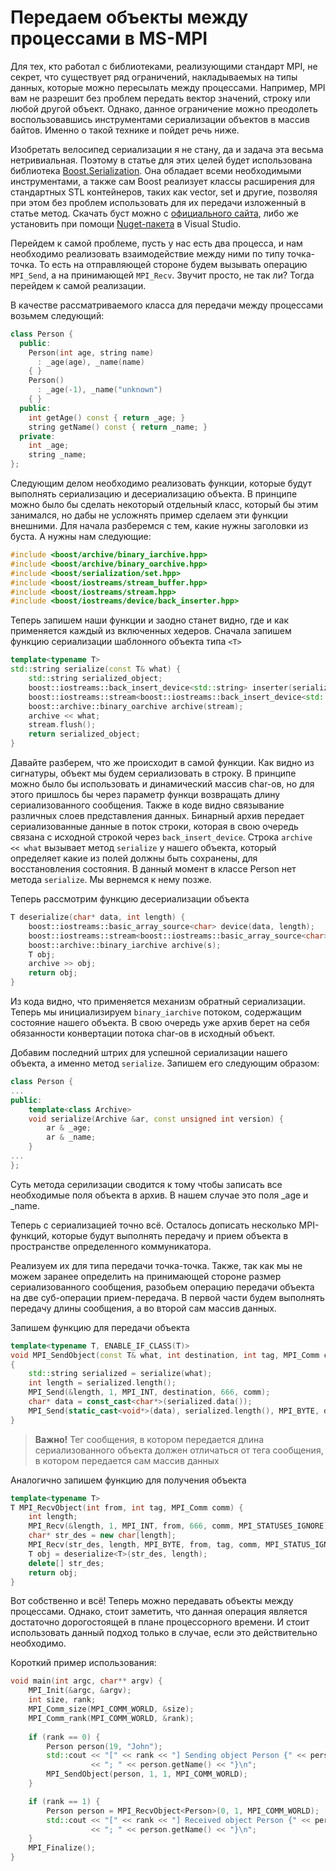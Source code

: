 # Передаем объекты между процессами в MS-MPI

Для тех, кто работал с библиотеками, реализующими стандарт MPI, не секрет, что существует ряд ограничений, накладываемых на типы данных,
которые можно пересылать между процессами. Например, MPI вам не разрешит без проблем передать вектор значений, строку или любой другой
объект. Однако, данное ограничение можно преодолеть воспользовавшись инструментами сериализации объектов в массив байтов. Именно о такой 
технике и пойдет речь ниже.

Изобретать велосипед сериализации я не стану, да и задача эта весьма нетривиальная. Поэтому в статье для этих целей будет использована 
библиотека [Boost.Serialization](http://www.boost.org/doc/libs/1_60_0/libs/serialization/doc/index.html). Она обладает всеми необходимыми инструментами, а также сам Boost реализует классы расширения для стандартных
STL контейнеров, таких как vector, set и другие, позволяя при этом без проблем использовать для их передачи изложенный в
статье метод. Скачать буст можно с [официального сайта](http://www.boost.org/), либо же установить при помощи [Nuget-пакета](https://www.nuget.org/packages/boost) 
в Visual Studio.

Перейдем к самой проблеме, пусть у нас есть два процесса, и нам необходимо реализовать взаимодействие между ними по типу точка-точка.
То есть на отправляющей стороне будем вызывать операцию `MPI_Send`, а на принимающей `MPI_Recv`. Звучит просто, не так ли? Тогда перейдем
к самой реализации.

В качестве рассматриваемого
класса для передачи между процессами возьмем следующий:

``` c++
class Person {
  public:
    Person(int age, string name)
      : _age(age), _name(name)
    { }
    Person()
      : _age(-1), _name("unknown")
    { }
  public:
    int getAge() const { return _age; }
    string getName() const { return _name; }
  private:
    int _age;
    string _name;
};
```

Следующим делом необходимо реализовать функции, которые будут выполнять сериализацию и десериализацию объекта. В принципе можно было
бы сделать некоторый отдельный класс, который бы этим занимался, но дабы не усложнять пример сделаем эти функции внешними. 
Для начала разберемся с тем, какие нужны заголовки из буста. А нужны нам следующие:

``` c++
#include <boost/archive/binary_iarchive.hpp>
#include <boost/archive/binary_oarchive.hpp>
#include <boost/serialization/set.hpp>
#include <boost/iostreams/stream_buffer.hpp>
#include <boost/iostreams/stream.hpp>
#include <boost/iostreams/device/back_inserter.hpp>
```

Теперь запишем наши функции и заодно станет видно, где и как применяется каждый из включенных хедеров. Cначала запишем функцию 
сериализации шаблонного объекта типа `<T>`

``` c++
template<typename T>
std::string serialize(const T& what) {
	std::string serialized_object;
	boost::iostreams::back_insert_device<std::string> inserter(serialized_object);
	boost::iostreams::stream<boost::iostreams::back_insert_device<std::string>> stream(inserter);
	boost::archive::binary_oarchive archive(stream);
	archive << what;
	stream.flush();
	return serialized_object;
}
``` 
Давайте разберем, что же происходит в самой функции. Как видно из сигнатуры, объект мы будем сериализовать в строку. В принципе
можно было бы использовать и динамический массив char-ов, но для этого пришлось бы через параметр функци возвращать длину 
сериализованного сообщения. Также в коде видно связывание различных слоев представления данных. Бинарный архив передает сериализованные
данные в поток строки, которая в свою очередь связана с исходной строкой через `back_insert_device`. Строка `archive << what` вызывает
метод `serialize` у нашего объекта, который определяет какие из полей должны быть сохранены, для восстановления состояния. В данный момент
в классе Person нет метода `serialize`. Мы вернемся к нему позже.

Теперь рассмотрим функцию десериализации объекта
```c++
T deserialize(char* data, int length) {
	boost::iostreams::basic_array_source<char> device(data, length);
	boost::iostreams::stream<boost::iostreams::basic_array_source<char> > s(device);
	boost::archive::binary_iarchive archive(s);
	T obj;
	archive >> obj;
	return obj;
}
```
Из кода видно, что применяется механизм обратный сериализации. Теперь мы инициализируем `binary_iarchive` потоком, содержащим состояние
нашего объекта. В свою очередь уже архив берет на себя обязанности конвертации потока char-ов в исходный объект.

Добавим последний штрих для успешной сериализации нашего объекта, а именно метод `serialize`. Запишем его следующим образом:
```c++
class Person {
...
public:
	template<class Archive>
	void serialize(Archive &ar, const unsigned int version) {
		ar & _age;
		ar & _name;
	}
...
};
```

Суть метода серилизации сводится к тому чтобы записать все необходимые поля объекта в архив. В нашем случае это поля _age и _name.

Теперь с сериализацией точно всё. Осталось дописать несколько MPI-функций, которые будут выполнять передачу и прием объекта в 
пространстве определенного коммуникатора. 

Реализуем их для типа передачи точка-точка. Также, так как мы не можем заранее определить на принимающей стороне размер сериализованного
сообщения, разобьем операцию передачи объекта на две суб-операции прием-передача. В первой части будем выполнять передачу длины сообщения, а во второй
сам массив данных.

Запишем функцию для передачи объекта
```c++
template<typename T, ENABLE_IF_CLASS(T)>
void MPI_SendObject(const T& what, int destination, int tag, MPI_Comm comm)
{
	std::string serialized = serialize(what);
	int length = serialized.length();
	MPI_Send(&length, 1, MPI_INT, destination, 666, comm);
	char* data = const_cast<char*>(serialized.data());
	MPI_Send(static_cast<void*>(data), serialized.length(), MPI_BYTE, destination, tag, comm);
}
```
>__Важно!__ Тег сообщения, в котором передается длина сериализованного объекта должен отличаться от 
тега сообщения, в котором передается сам массив данных

Аналогично запишем функцию для получения объекта
```c++
template<typename T>
T MPI_RecvObject(int from, int tag, MPI_Comm comm) {
	int length;
	MPI_Recv(&length, 1, MPI_INT, from, 666, comm, MPI_STATUSES_IGNORE);
	char* str_des = new char[length];
	MPI_Recv(str_des, length, MPI_BYTE, from, tag, comm, MPI_STATUS_IGNORE);
	T obj = deserialize<T>(str_des, length);
	delete[] str_des;
	return obj;
}
```

Вот собственно и всё! Теперь можно передавать объекты между процессами. Однако, стоит заметить, что данная операция 
является достаточно дорогостоящей в плане процессорного времени. И стоит использовать данный подход только в случае, если это 
действительно необходимо. 

Короткий пример использования:
```c++
void main(int argc, char** argv) {
	MPI_Init(&argc, &argv);
	int size, rank;
	MPI_Comm_size(MPI_COMM_WORLD, &size);
	MPI_Comm_rank(MPI_COMM_WORLD, &rank);
	
	if (rank == 0) {
		Person person(19, "John");
		std::cout << "[" << rank << "] Sending object Person {" << person.getAge() 
				  << "; " << person.getName() << "}\n";
		MPI_SendObject(person, 1, 1, MPI_COMM_WORLD);
	}

	if (rank == 1) {
		Person person = MPI_RecvObject<Person>(0, 1, MPI_COMM_WORLD);
		std::cout << "[" << rank << "] Received object Person {" << person.getAge()
				  << "; " << person.getName() << "}\n";
	}
	MPI_Finalize();
}
```
	

